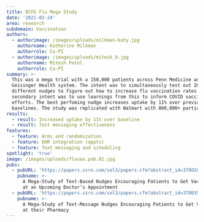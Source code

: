 ```yaml
---
title: BCFG Flu Mega Study
date: '2021-02-24'
area: research
subdomain: Vaccination
authors:
  - authorimage: /images/uploads/milkman-katy.jpg
    authorname: Katherine Milkman
    authorrole: Co-PI
  - authorimage: /images/uploads/mitesh_0.jpg
    authorname: Mitesh Patel
    authorrole: Co-PI
summary: >-
  This was a mega trial with a 150,000 patients across Penn Medicine and
  Geisinger Health system. The intent was to simultaneously test out 20
  different nudges to figure out how to increase flu vaccination rates. The
  secondary intent was to use learnings from this to inform COVID vaccination
  efforts. The best perfoming nudge increases uptake by 11% over previous year
  baselines. The study was replicated with Walmart with 800,000+ participants. 
results:
  - result: Increased uptake by 11% over baseline
  - result: Text messaging effectiveness
features:
  - feature: Arms and randomization
  - feature: EHR integration (appts)
  - feature: Text messaging and scheduling
spotlight: 'true'
image: /images/uploads/fluvax.pub.01.jpg
pubs:
  - pubURL: 'https://papers.ssrn.com/sol3/papers.cfm?abstract_id=3780267'
    pubname: >-
      A Mega-Study of Text-Based Nudges Encouraging Patients to Get Vaccinated
      at an Upcoming Doctor’s Appointment
  - pubURL: 'https://papers.ssrn.com/sol3/papers.cfm?abstract_id=3780356'
    pubname: >-
      A Mega-Study of Text-Message Nudges Encouraging Patients to Get Vaccinated
      at their Pharmacy
---
```


